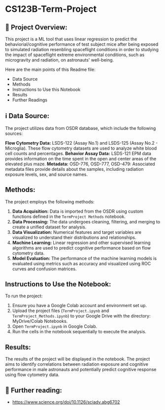 # CS123B-Term-Project

## 🌟 Project Overview:

This project is a ML tool that uses linear regression to predict the behaviorial/cognitive performance of test subject mice after being exposed to simulated radiation resenbling spaceflight conditions in order to studying the impact of spaceflight extreme environmental conditions, such as microgravity and radiation, on astronauts' well-being. 

Here are the main points of this Readme file:

- Data Source
- Methods
- Instructions to Use this Notebook
- Results
- Further Readings


## ℹ️ Data Source:

The project utilizes data from OSDR database, which include the following sources:

**Flow Cytometry Data:** LSDS-122 (Assay No.1) and LSDS-125 (Assay No.2 - Microglia). These flow cytometry datasets are used to analyze white blood cell counts and percentages.
**Behavior Assay Data:** LSDS-121 EPM data provides information on the time spent in the open and center areas of the elevated plus maze.
**Metadata:** OSD-776, OSD-777, OSD-479: Associated metadata files provide details about the samples, including radiation exposure levels, sex, and source names.


## Methods:

The project employs the following methods:
1.  **Data Acquisition:** Data is imported from the OSDR using custom functions defined in the `TermProject Methods` notebook.
2.  **Data Processing:** The data undergoes cleaning, filtering, and merging to create a unified dataset for analysis.
3.  **Data Visualization:** Numerical features and target variables are visualized to understand their distributions and relationships.
4.  **Machine Learning:** Linear regression and other supervised learning algorithms are used to predict cognitive performance based on flow cytometry data.
5.  **Model Evaluation:** The performance of the machine learning models is evaluated using metrics such as accuracy and visualized using ROC curves and confusion matrices.

## Instructions to Use the Notebook:

To run the project:

1. Ensure you have a Google Colab account and environment set up.
2. Upload the project files (`TermProject.ipynb` and `TermProject_Methods.ipynb`) to your Google Drive with the directory: MyDrive/Colab Notebooks.
3. Open `TermProject.ipynb` in Google Colab.
4. Run the cells in the notebook sequentially to execute the analysis.

## Results:

The results of the project will be displayed in the notebook. The project aims to identify correlations between radiation exposure and cognitive performance in male astronauts and potentially predict cognitive response using flow cytometry data.

## 📖 Further reading:
- https://www.science.org/doi/10.1126/sciadv.abg6702